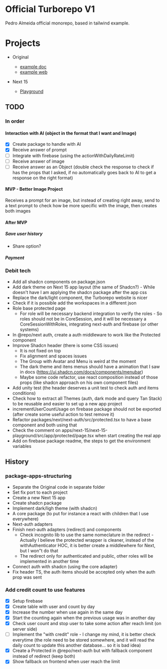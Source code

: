 # Official Turborepo V1

Pedro Almeida official monorepo, based in tailwind example.

# Projects

- Original

  - [example doc](http://localhost:3010/)
  - [example web](http://localhost:3011/)

- Next 15
  - [Playground](http://localhost:3012/)

## TODO

### In order

#### Interaction with AI (object in the format that I want and Image)

- [x] Create package to handle with AI
- [x] Receive answer of prompt
- [ ] Integrate with firebase (using the actionWithDailyRateLimit)
- [ ] Receive answer of image
- [ ] Receive answer as an Object (double check the response to check if has the props that I asked, if no automatically goes back to AI to get a response on the right format)

#### MVP - Better Image Project

Receives a prompt for an image, but instead of creating right away, send to a text prompt to check how be more specific with the image, then creates both images

#### After MVP

##### Save user history

- Share option?

##### Payment

### Debit tech

- Add all shadcn components on package.json
- Add dark theme on Next 15 app layout (the same of Shadcn?) - While doesn't have I am applying the shadcn package after the app css
- Replace the dark/light component, the Turborepo website is nicer
- Check if it is possible add the workspaces in a different json
- Role base protected page
  - For role will be necessary backend integration to verify the roles - So roles should not be in CoreSession, and it will be necessary a CoreSessionWithRoles, integrating next-auth and firebase (or other systems)
- In @repo/next auth, create a auth middleware to work like the Protected component
- Improve Shadcn header (there is some CSS issues)
  - It is not fixed on top
  - Fix alignment and spaces issues
  - The Group with Avatar and Menu is weird at the moment
  - The dark theme and itens menus should have a animation that I saw in docs (https://ui.shadcn.com/docs/components/menubar)
  - Maybe some code refactor, use react composition instead of those props (like shadcn approach on his own component files)
- Add unity test (the header deserves a unit test to check auth and items conditions)
- Check how to extract all Themes (auth, dark mode and query Tan Stack) to be reusable and easier to set up a new app project
- incrementUserCountUsage on firebase package should not be exported (after create some useful action to test remove it)
- Refactor packages/next/next-auth/src/protected.tsx to have a base component and both using that
- Check the comment on apps/next-15/next-15-playground/src/app/protected/page.tsx when start creating the real app
- Add on firebase package readme, the steps to get the environment variables

## History

### package-apps-structuring

- Separate the Original code in separate folder
- Set fix port to each project
- Create a new Next 15 app
- Create shadcn package
- Implement dark/ligh theme (with shadcn)
- A core package (to put for instance a react with children that I use everywhere)
- Next-auth adapters
- Finish next-auth adapters (redirect) and components
  - Check incognito lib to use the same nomeclature in the redirect - Actually I believe the protected wrapper is cleaner, instead of the withAuthenticator HOC, it is better create a middlewhere for Next, but I won"t do that
  - The redirect only for authenticated and public, other roles will be implemented in another time
- Connect auth with shadcn (using the core adapter)
- Fix header TS, the auth items should be accepted only when the auth prop was sent

### Add credit count to use features

- [x] Setup firebase
- [x] Create table with user and count by day
- [x] Increase the number when use again in the same day
- [x] Start the counting again when the previous usage was in another day
- [x] Check user count and stop user to take some action after reach limit (on server side)
- [ ] Implement the "with credit" role - I change my mind, it is better check everytime (the role need to be stored somewhere, and it will read the daily count to update this another database... so it is bad idea)
- [x] Create a Protected in @repo/next-auth but with fallback component instead of redirect (keep both)
- [x] Show fallback on frontend when user reach the limit
